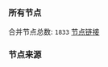 ### 所有节点
合并节点总数: `1833`
[节点链接](https://raw.githubusercontent.com/rzhy1/11/master/sub/sub_merge_base64.txt)

### 节点来源
